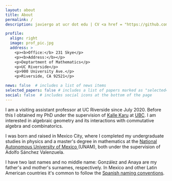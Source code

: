 ```yaml
---
layout: about
title: About
permalink: /
description: javiergo at ucr dot edu | CV <a href = "https://github.com/javiergoa/cv/blob/main/CV-GonzalezAnaya-Nov21.pdf" target="_blank">browser</a>  or <a href="https://github.com/javiergoa/cv/raw/main/CV-GonzalezAnaya-Nov21.pdf">download</a>

profile:
  align: right
  image: prof_pic.jpg
  address: >
    <p><b>Office:</b> 231 Skye</p>
    <p><b>Address:</b></p>
    <p>Deptartment of Mathematics</p>
    <p>UC Riverside</p>	
    <p>900 University Ave.</p>
    <p>Riverside, CA 92521</p>

news: false  # includes a list of news items
selected_papers: false # includes a list of papers marked as "selected={true}"
social: false  # includes social icons at the bottom of the page
---
```


I am a visiting assistant professor at UC Riverside since July 2020. Before this I obtained my PhD under the supervision of <a href="https://www.math.ubc.ca/~karu/">Kalle Karu</a> at <a href="https://www.math.ubc.ca/">UBC</a>. I am interested in algebraic geometry and its interactions with commutative algebra and combinatorics. 

 I was born and raised in Mexico City, where I completed my undergraduate studies in physics and a master's degree in mathematics at the <a href="https://en.wikipedia.org/wiki/National_Autonomous_University_of_Mexico">National Autonomous University of Mexico </a> (UNAM), both under the supervision of Adolfo Sánchez Valenzuela. 
 
I have two last names and no middle name: González and Anaya are my father's and mother's surnames, respectively.  In Mexico and other Latin American countries it's common to follow the <a href = "https://en.wikipedia.org/wiki/Spanish_naming_customs#Naming_system_in_Spain">Spanish naming conventions</a>. 
